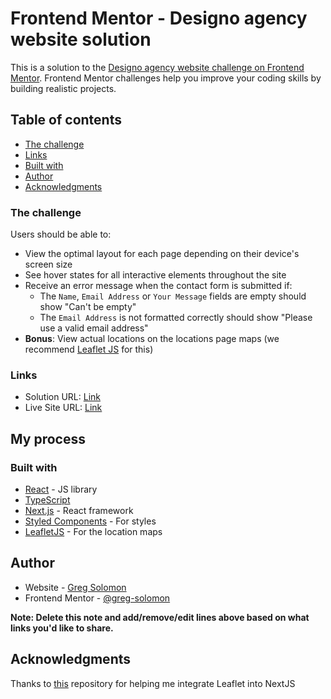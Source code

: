 # Frontend Mentor - Designo agency website solution

This is a solution to the [Designo agency website challenge on Frontend Mentor](https://www.frontendmentor.io/challenges/designo-multipage-website-G48K6rfUT). Frontend Mentor challenges help you improve your coding skills by building realistic projects.

## Table of contents

- [The challenge](#the-challenge)
- [Links](#links)
- [Built with](#built-with)
- [Author](#author)
- [Acknowledgments](#acknowledgments)

### The challenge

Users should be able to:

- View the optimal layout for each page depending on their device's screen size
- See hover states for all interactive elements throughout the site
- Receive an error message when the contact form is submitted if:
  - The `Name`, `Email Address` or `Your Message` fields are empty should show "Can't be empty"
  - The `Email Address` is not formatted correctly should show "Please use a valid email address"
- **Bonus**: View actual locations on the locations page maps (we recommend [Leaflet JS](https://leafletjs.com/) for this)

### Links

- Solution URL: [Link](https://github.com/greg-solomon/designo-multi-page-website)
- Live Site URL: [Link](https://designo-multi-page-website-rho.vercel.app/)

## My process

### Built with

- [React](https://reactjs.org/) - JS library
- [TypeScript](https://typescriptlang.org/)
- [Next.js](https://nextjs.org/) - React framework
- [Styled Components](https://styled-components.com/) - For styles
- [LeafletJS](https://leafletjs.com/) - For the location maps

## Author

- Website - [Greg Solomon](https://www.gregsolomon.dev)
- Frontend Mentor - [@greg-solomon](https://www.frontendmentor.io/profile/greg-solomon)

**Note: Delete this note and add/remove/edit lines above based on what links you'd like to share.**

## Acknowledgments

Thanks to [this](https://github.com/colbyfayock/next-leaflet-starter) repository for helping me integrate Leaflet into NextJS
